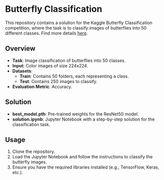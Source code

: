 # Butterfly Classification

This repository contains a solution for the Kaggle Butterfly Classification competition, where the task is to classify images of butterflies into 50 different classes. Find more details [here](https://www.kaggle.com/competitions/butterflies-classification/overview).


## Overview

- **Task**: Image classification of butterflies into 50 classes.
- **Input**: Color images of size 224x224.
- **Datasets**:
  - **Train**: Contains 50 folders, each representing a class.
  - **Test**: Contains 250 images to classify.
- **Evaluation Metric**: Accuracy.

## Solution

- **best_model.pth**: Pre-trained weights for the ResNet50 model.
- **solution.ipynb**: Jupyter Notebook with a step-by-step solution for the classification task.

## Usage

1. Clone the repository.
2. Load the Jupyter Notebook and follow the instructions to classify the butterfly images.
3. Ensure you have the required libraries installed (e.g., TensorFlow, Keras, etc.).
